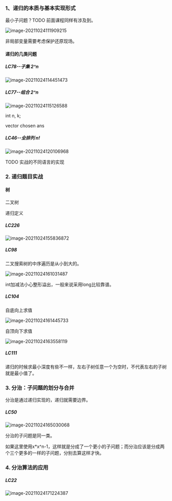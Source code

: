 ### 1、递归的本质与基本实现形式

最小子问题？TODO 前面课程同样有涉及到。



![image-20211024111909215](./res/typora-user-images/image-20211024111909215.png)

非局部变量需要考虑保护还原现场。



#### 递归的几类问题

##### LC78--子集 2^n

![image-20211024114451473](./res/typora-user-images/image-20211024114451473.png)



##### LC77--组合 2^n

![image-20211024115126588](./res/typora-user-images/image-20211024115126588.png)

int n, k;

vector chosen ans



##### LC46--全排列 n!

![image-20211024120106968](./res/typora-user-images/image-20211024120106968.png)



TODO 实战的不同语言的实现



### 2. 递归题目实战

#### 树

二叉树

递归定义

##### LC226

![image-20211024155836872](./res/typora-user-images/image-20211024155836872.png)



##### LC98

二叉搜索树的中序遍历是从小到大的。

![image-20211024161031487](./res/typora-user-images/image-20211024161031487.png)

int加减法小心整形溢出，一般来说采用long比较靠谱。



##### LC104

自底向上求值

![image-20211024161445733](./res/typora-user-images/image-20211024161445733.png)

自顶向下求值

![image-20211024163558119](./res/typora-user-images/image-20211024163558119.png)



##### LC111

递归的时候求最小深度有些不一样，左右子树任意一个为空时，不代表左右的子树就是最小值了。



### 3. 分治：子问题的划分与合并

分治是通过递归实现的，递归就需要边界。

##### LC50

![image-20211024165030068](./res/typora-user-images/image-20211024165030068.png)

分治的子问题是同一类。

如果这里使用x*x^n-1，这样就是分成了一个更小的子问题；而分治应该是分成两个三个更多的一样的子问题，分别去算这样才快。



### 4. 分治算法的应用

##### LC22

![image-20211024171224387](./res/typora-user-images/image-20211024171224387.png)

